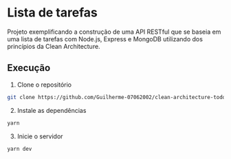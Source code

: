 # Lista de tarefas

Projeto exemplificando a construção de uma API RESTful que se baseia em uma lista de tarefas com Node.js, Express e MongoDB utilizando dos princípios da Clean Architecture.

## Execução

1. Clone o repositório

```bash
git clone https://github.com/Guilherme-07062002/clean-architecture-todo-list.git
```

2. Instale as dependências

```bash
yarn
```

3. Inicie o servidor

```bash
yarn dev
```


